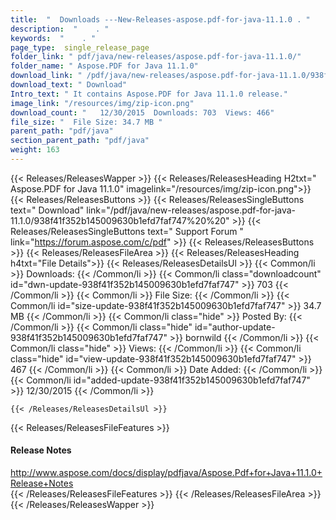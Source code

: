 ```yaml
---
title:  "  Downloads ---New-Releases-aspose.pdf-for-java-11.1.0 . " 
description:  "    . " 
keywords:  "    . " 
page_type:  single_release_page
folder_link: " pdf/java/new-releases/aspose.pdf-for-java-11.1.0/"
folder_name: " Aspose.PDF for Java 11.1.0"
download_link: " /pdf/java/new-releases/aspose.pdf-for-java-11.1.0/938f41f352b145009630b1efd7faf747"
download_text: " Download"
Intro_text: " It contains Aspose.PDF for Java 11.1.0 release."
image_link: "/resources/img/zip-icon.png"
download_count: "   12/30/2015  Downloads: 703  Views: 466"
file_size: "  File Size: 34.7 MB "
parent_path: "pdf/java"
section_parent_path: "pdf/java"
weight: 163
---
```


{{< Releases/ReleasesWapper >}}
  {{< Releases/ReleasesHeading H2txt=" Aspose.PDF for Java 11.1.0" imagelink="/resources/img/zip-icon.png">}}
  {{< Releases/ReleasesButtons >}}
    {{< Releases/ReleasesSingleButtons text=" Download" link="/pdf/java/new-releases/aspose.pdf-for-java-11.1.0/938f41f352b145009630b1efd7faf747%20%20" >}}
    {{< Releases/ReleasesSingleButtons text=" Support Forum " link="https://forum.aspose.com/c/pdf" >}}
  {{< Releases/ReleasesButtons >}}
  {{< Releases/ReleasesFileArea >}}
    {{< Releases/ReleasesHeading h4txt="File Details">}}
    {{< Releases/ReleasesDetailsUl >}}
            {{< Common/li  >}} Downloads: {{< /Common/li >}} 
      {{< Common/li class="downloadcount" id="dwn-update-938f41f352b145009630b1efd7faf747" >}} 703 {{< /Common/li >}} 
      {{< Common/li  >}} File Size: {{< /Common/li >}} 
      {{< Common/li id="size-update-938f41f352b145009630b1efd7faf747" >}} 34.7 MB {{< /Common/li >}} 
      {{< Common/li  class="hide" >}} Posted By: {{< /Common/li >}} 
      {{< Common/li class="hide" id="author-update-938f41f352b145009630b1efd7faf747" >}} bornwild {{< /Common/li >}} 
      {{< Common/li class="hide"  >}} Views: {{< /Common/li >}} 
      {{< Common/li class="hide" id="view-update-938f41f352b145009630b1efd7faf747" >}} 467 {{< /Common/li >}} 
      {{< Common/li  >}} Date Added: {{< /Common/li >}} 
      {{< Common/li id="added-update-938f41f352b145009630b1efd7faf747" >}} 12/30/2015 {{< /Common/li >}} 

    {{< /Releases/ReleasesDetailsUl >}}

  {{< Releases/ReleasesFileFeatures >}}
      <h4>Release Notes</h4><div><a href="http://www.aspose.com/docs/display/pdfjava/Aspose.Pdf+for+Java+11.1.0+Release+Notes">http://www.aspose.com/docs/display/pdfjava/Aspose.Pdf+for+Java+11.1.0+Release+Notes</a></div>
  {{< /Releases/ReleasesFileFeatures >}}
 {{< /Releases/ReleasesFileArea >}}
{{< /Releases/ReleasesWapper >}}


